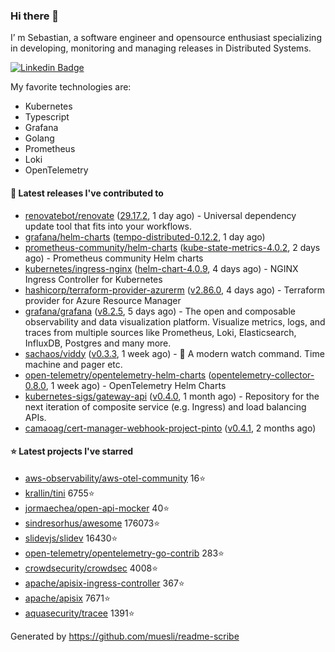 ### Hi there 👋

I’ m Sebastian, a software engineer and opensource enthusiast specializing in developing, monitoring and managing releases in Distributed Systems.

[![Linkedin Badge](https://img.shields.io/badge/-LinkedIn-blue?style=flat&logo=Linkedin&logoColor=white&link=https://www.linkedin.com/in/sebastian-poxhofer/)](https://www.linkedin.com/in/sebastian-poxhofer/)

My favorite technologies are:
 - Kubernetes
 - Typescript
 - Grafana
 - Golang
 - Prometheus
 - Loki
 - OpenTelemetry




#### 🚀 Latest releases I've contributed to

- [renovatebot/renovate](https://github.com/renovatebot/renovate) ([29.17.2](https://github.com/renovatebot/renovate/releases/tag/29.17.2), 1 day ago) - Universal dependency update tool that fits into your workflows.
- [grafana/helm-charts](https://github.com/grafana/helm-charts) ([tempo-distributed-0.12.2](https://github.com/grafana/helm-charts/releases/tag/tempo-distributed-0.12.2), 1 day ago)
- [prometheus-community/helm-charts](https://github.com/prometheus-community/helm-charts) ([kube-state-metrics-4.0.2](https://github.com/prometheus-community/helm-charts/releases/tag/kube-state-metrics-4.0.2), 2 days ago) - Prometheus community Helm charts
- [kubernetes/ingress-nginx](https://github.com/kubernetes/ingress-nginx) ([helm-chart-4.0.9](https://github.com/kubernetes/ingress-nginx/releases/tag/helm-chart-4.0.9), 4 days ago) - NGINX Ingress Controller for Kubernetes
- [hashicorp/terraform-provider-azurerm](https://github.com/hashicorp/terraform-provider-azurerm) ([v2.86.0](https://github.com/hashicorp/terraform-provider-azurerm/releases/tag/v2.86.0), 4 days ago) - Terraform provider for Azure Resource Manager
- [grafana/grafana](https://github.com/grafana/grafana) ([v8.2.5](https://github.com/grafana/grafana/releases/tag/v8.2.5), 5 days ago) - The open and composable observability and data visualization platform. Visualize metrics, logs, and traces from multiple sources like Prometheus, Loki, Elasticsearch, InfluxDB, Postgres and many more. 
- [sachaos/viddy](https://github.com/sachaos/viddy) ([v0.3.3](https://github.com/sachaos/viddy/releases/tag/v0.3.3), 1 week ago) - 👀 A modern watch command. Time machine and pager etc.
- [open-telemetry/opentelemetry-helm-charts](https://github.com/open-telemetry/opentelemetry-helm-charts) ([opentelemetry-collector-0.8.0](https://github.com/open-telemetry/opentelemetry-helm-charts/releases/tag/opentelemetry-collector-0.8.0), 1 week ago) - OpenTelemetry Helm Charts
- [kubernetes-sigs/gateway-api](https://github.com/kubernetes-sigs/gateway-api) ([v0.4.0](https://github.com/kubernetes-sigs/gateway-api/releases/tag/v0.4.0), 1 month ago) - Repository for the next iteration of composite service (e.g. Ingress) and load balancing APIs.
- [camaoag/cert-manager-webhook-project-pinto](https://github.com/camaoag/cert-manager-webhook-project-pinto) ([v0.4.1](https://github.com/camaoag/cert-manager-webhook-project-pinto/releases/tag/v0.4.1), 2 months ago)

#### ⭐ Latest projects I've starred

- [aws-observability/aws-otel-community](https://github.com/aws-observability/aws-otel-community}) 16⭐
- [krallin/tini](https://github.com/krallin/tini}) 6755⭐
- [jormaechea/open-api-mocker](https://github.com/jormaechea/open-api-mocker}) 40⭐
- [sindresorhus/awesome](https://github.com/sindresorhus/awesome}) 176073⭐
- [slidevjs/slidev](https://github.com/slidevjs/slidev}) 16430⭐
- [open-telemetry/opentelemetry-go-contrib](https://github.com/open-telemetry/opentelemetry-go-contrib}) 283⭐
- [crowdsecurity/crowdsec](https://github.com/crowdsecurity/crowdsec}) 4008⭐
- [apache/apisix-ingress-controller](https://github.com/apache/apisix-ingress-controller}) 367⭐
- [apache/apisix](https://github.com/apache/apisix}) 7671⭐
- [aquasecurity/tracee](https://github.com/aquasecurity/tracee}) 1391⭐



Generated by https://github.com/muesli/readme-scribe
